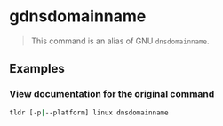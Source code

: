 # gdnsdomainname

> This command is an alias of GNU `dnsdomainname`.

## Examples

### View documentation for the original command

```bash
tldr [-p|--platform] linux dnsdomainname
```
